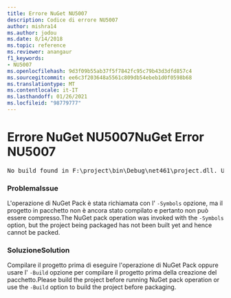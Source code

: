 ```yaml
---
title: Errore NuGet NU5007
description: Codice di errore NU5007
author: mishra14
ms.author: jodou
ms.date: 8/14/2018
ms.topic: reference
ms.reviewer: anangaur
f1_keywords:
- NU5007
ms.openlocfilehash: 9d3f09b55ab37f5f7842fc95c79b43d3dfd857c4
ms.sourcegitcommit: ee6c3f203648a5561c809db54ebeb1d0f0598b68
ms.translationtype: MT
ms.contentlocale: it-IT
ms.lasthandoff: 01/26/2021
ms.locfileid: "98779777"
---
```

# <a name="nuget-error-nu5007"></a><span data-ttu-id="5f62e-103">Errore NuGet NU5007</span><span class="sxs-lookup"><span data-stu-id="5f62e-103">NuGet Error NU5007</span></span>
<pre>No build found in F:\project\bin\Debug\net461\project.dll. Use the -Build option or build the project.</pre>

### <a name="issue"></a><span data-ttu-id="5f62e-104">Problema</span><span class="sxs-lookup"><span data-stu-id="5f62e-104">Issue</span></span>

<span data-ttu-id="5f62e-105">L'operazione di NuGet Pack è stata richiamata con l' `-Symbols` opzione, ma il progetto in pacchetto non è ancora stato compilato e pertanto non può essere compresso.</span><span class="sxs-lookup"><span data-stu-id="5f62e-105">The NuGet pack operation was invoked with the `-Symbols` option, but the project being packaged has not been built yet and hence cannot be packed.</span></span>


### <a name="solution"></a><span data-ttu-id="5f62e-106">Soluzione</span><span class="sxs-lookup"><span data-stu-id="5f62e-106">Solution</span></span>

<span data-ttu-id="5f62e-107">Compilare il progetto prima di eseguire l'operazione di NuGet Pack oppure usare l' `-Build` opzione per compilare il progetto prima della creazione del pacchetto.</span><span class="sxs-lookup"><span data-stu-id="5f62e-107">Please build the project before running NuGet pack operation or use the `-Build` option to build the project before packaging.</span></span>

